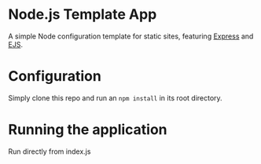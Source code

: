# Node.js Template App
A simple Node configuration template for static sites, featuring [Express](http://expressjs.com/) and [EJS](http://www.embeddedjs.com/).

# Configuration
Simply clone this repo and run an `npm install` in its root directory.

# Running the application
Run directly from index.js  
<!--
*NPM* stands for *Node Package Manager* and allows developers to create, share,
and collaborate on tools. To read more about Node packages, click [here](https://docs.npmjs.com/getting-started/what-is-npm).




and allows users to [Read more about NPM]()

One of Node's most powerful features is its implicit modularity. In Node, a chunk of reusable code is called a **module**, and is created like this:



This is illustrated very well by three files in the root of our directory, server.js, routes.js, and index.js -->
